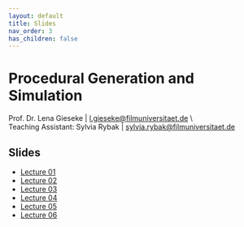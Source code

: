 ```yaml
---
layout: default
title: Slides
nav_order: 3
has_children: false
---
```



# Procedural Generation and Simulation
  
Prof. Dr. Lena Gieseke \| l.gieseke@filmuniversitaet.de \  
Teaching Assistant: Sylvia Rybak \| sylvia.rybak@filmuniversitaet.de
  
## Slides

* [Lecture 01](pgs_ss23_01_slides.html)
* [Lecture 02](pgs_ss23_02_slides.html)
* [Lecture 03](pgs_ss23_03_slides.html)
* [Lecture 04](pgs_ss23_04_slides.html)
* [Lecture 05](pgs_ss23_05_slides.html)
* [Lecture 06](pgs_ss23_06_slides.html)
  
<!-- 


* [Lecture 07](pgs_ss23_07_slides.html)
* [Lecture 08](pgs_ss23_08_slides.html) 


-->